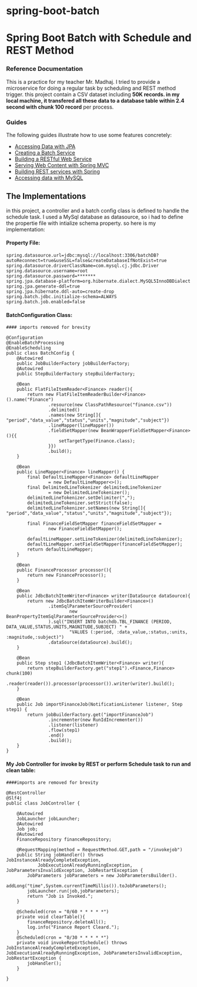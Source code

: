 # spring-boot-batch

# Spring Boot Batch with Schedule and REST Method

### Reference Documentation

This is a practice for my teacher Mr. Madhaj. I tried to provide a microservice for doing a regular task by
scheduling and REST method trigger. this project contain a CSV dataset including **50K records. in my local
machine, it transfered all these data to a database table within 2.4 second with chunk 100 record** per process.


### Guides

The following guides illustrate how to use some features concretely:

* [Accessing Data with JPA](https://spring.io/guides/gs/accessing-data-jpa/)
* [Creating a Batch Service](https://spring.io/guides/gs/batch-processing/)
* [Building a RESTful Web Service](https://spring.io/guides/gs/rest-service/)
* [Serving Web Content with Spring MVC](https://spring.io/guides/gs/serving-web-content/)
* [Building REST services with Spring](https://spring.io/guides/tutorials/rest/)
* [Accessing data with MySQL](https://spring.io/guides/gs/accessing-data-mysql/)

## The Implementations
in this project, a controller and a batch config class is defined to handle the schedule task.
I used a MySql database as datasource, so i had to define the propertie file with intialize schema property.
so here is my implementation:
#### Property File:
````
spring.datasource.url=jdbc:mysql://localhost:3306/batchDB?autoReconnect=true&useSSL=false&createDatabaseIfNotExist=true
spring.datasource.driverClassName=com.mysql.cj.jdbc.Driver
spring.datasource.username=root
spring.datasource.password=*******
spring.jpa.database-platform=org.hibernate.dialect.MySQL5InnoDBDialect
spring.jpa.generate-ddl=true
spring.jpa.hibernate.ddl-auto=create-drop
spring.batch.jdbc.initialize-schema=ALWAYS
spring.batch.job.enabled=false
````

#### BatchConfiguration Class:
````
#### imports removed for brevity

@Configuration
@EnableBatchProcessing
@EnableScheduling
public class BatchConfig {
    @Autowired
    public JobBuilderFactory jobBuilderFactory;
    @Autowired
    public StepBuilderFactory stepBuilderFactory;

    @Bean
    public FlatFileItemReader<Finance> reader(){
        return new FlatFileItemReaderBuilder<Finance>().name("Finance")
                .resource(new ClassPathResource("finance.csv"))
                .delimited()
                .names(new String[]{ "period","data_value","status","units","magnitude","subject"})
                .lineMapper(lineMapper())
                .fieldSetMapper(new BeanWrapperFieldSetMapper<Finance>(){{
                    setTargetType(Finance.class);
                }})
                .build();
    }

    @Bean
    public LineMapper<Finance> lineMapper() {
        final DefaultLineMapper<Finance> defaultLineMapper
                = new DefaultLineMapper<>();
        final DelimitedLineTokenizer delimitedLineTokenizer
                = new DelimitedLineTokenizer();
        delimitedLineTokenizer.setDelimiter(",");
        delimitedLineTokenizer.setStrict(false);
        delimitedLineTokenizer.setNames(new String[]{ "period","data_value","status","units","magnitude","subject"});

        final FinanceFieldSetMapper financeFieldSetMapper =
                new FinanceFieldSetMapper();

        defaultLineMapper.setLineTokenizer(delimitedLineTokenizer);
        defaultLineMapper.setFieldSetMapper(financeFieldSetMapper);
        return defaultLineMapper;
    }

    @Bean
    public FinanceProcessor processor(){
        return new FinanceProcessor();
    }

    @Bean
    public JdbcBatchItemWriter<Finance> writer(DataSource dataSource){
        return new JdbcBatchItemWriterBuilder<Finance>()
                .itemSqlParameterSourceProvider(
                        new BeanPropertyItemSqlParameterSourceProvider<>()
                ).sql("INSERT INTO batchdb.TBL_FINANCE (PERIOD, DATA_VALUE,STATUS,UNITS,MAGNITUDE,SUBJECT) " +
                        "VALUES (:period, :data_value,:status,:units, :magnitude,:subject)")
                .dataSource(dataSource).build();
    }

    @Bean
    public Step step1 (JdbcBatchItemWriter<Finance> writer){
        return stepBuilderFactory.get("step1").<Finance,Finance> chunk(100)
                .reader(reader()).processor(processor()).writer(writer).build();
    }

    @Bean
    public Job importFinanceJob(NotificationListener listener, Step step1) {
        return jobBuilderFactory.get("importFinanceJob")
                .incrementer(new RunIdIncrementer())
                .listener(listener)
                .flow(step1)
                .end()
                .build();
    }
}
````

#### My Job Controller for invoke by REST or perform Schedule task to run and clean table:
````
####imports are removed for brevity

@RestController
@Slf4j
public class JobController {

    @Autowired
    JobLauncher jobLauncher;
    @Autowired
    Job job;
    @Autowired
    FinanceRepository financeRepository;

    @RequestMapping(method = RequestMethod.GET,path = "/invokejob")
    public String jobHandler() throws JobInstanceAlreadyCompleteException,
            JobExecutionAlreadyRunningException, JobParametersInvalidException, JobRestartException {
        JobParameters jobParameters = new JobParametersBuilder().
                addLong("time",System.currentTimeMillis()).toJobParameters();
        jobLauncher.run(job,jobParameters);
        return "Job is Invoked.";
    }

    @Scheduled(cron = "0/60 * * * * *")
    private void clearTable(){
        financeRepository.deleteAll();
        log.info("Finance Report Cleard.");
    }
    @Scheduled(cron = "0/30 * * * * *")
    private void invokeReportSchedule() throws JobInstanceAlreadyCompleteException, JobExecutionAlreadyRunningException, JobParametersInvalidException, JobRestartException {
        jobHandler();
    }

}
````
